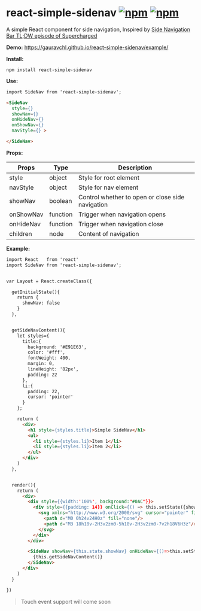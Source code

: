 # react-simple-sidenav [![npm](https://img.shields.io/npm/v/react-simple-sidenav.svg?maxAge=000)](https://www.npmjs.com/package/react-simple-sidenav) [![npm](https://img.shields.io/npm/dm/react-simple-sidenav.svg?maxAge=000)](https://www.npmjs.com/package/react-simple-sidenav)

A simple React component for side navigation, Inspired by [Side Navigation Bar TL;DW episode of Supercharged](https://youtu.be/Mhnj3PiPnZw)

**Demo:**  https://gauravchl.github.io/react-simple-sidenav/example/

**Install:**

```
npm install react-simple-sidenav
```
**Use:**
```html
import SideNav from 'react-simple-sidenav';

<SideNav
  style={}
  showNav={}
  onHideNav={}
  onShowNav={}
  navStyle={} >

</SideNav>
```
**Props:**

Props | Type | Description
------|------ | -------------
style | object | Style for root element
navStyle | object | Style for nav element
showNav | boolean | Control whether to open or close side navigation
onShowNav | function | Trigger when navigation opens
onHideNav | function | Trigger when navigation close
children  | node | Content of navigation



**Example:**

```html
import React   from 'react'
import SideNav from 'react-simple-sidenav';


var Layout = React.createClass({

  getInitialState(){
    return {
      showNav: false
    }
  },


  getSideNavContent(){
    let styles={
      title:{
        background: '#E91E63',
        color: '#fff',
        fontWeight: 400,
        margin: 0,
        lineHeight: '82px',
        padding: 22
      },
      li:{
        padding: 22,
        cursor: 'pointer'
      }
    };

    return (
      <div>
        <h1 style={styles.title}>Simple SideNav</h1>
        <ul>
          <li style={styles.li}>Item 1</li>
          <li style={styles.li}>Item 2</li>
        </ul>
      </div>
    )
  },


  render(){
    return (
      <div>
        <div style={{width:'100%', background:"#0AC"}}>
          <div style={{padding: 14}} onClick={() => this.setState({showNav: !this.state.showNav})}>
            <svg xmlns="http://www.w3.org/2000/svg" cursor="pointer" fill="#fff" height="24" viewBox="0 0 24 24" width="24">
              <path d="M0 0h24v24H0z" fill="none"/>
              <path d="M3 18h18v-2H3v2zm0-5h18v-2H3v2zm0-7v2h18V6H3z"/>
            </svg>
          </div>
        </div>

        <SideNav showNav={this.state.showNav} onHideNav={()=>this.setState({showNav:false})}>
          {this.getSideNavContent()}
        </SideNav>
      </div>
    )
  }

})

```



> Touch event support will come soon
>
